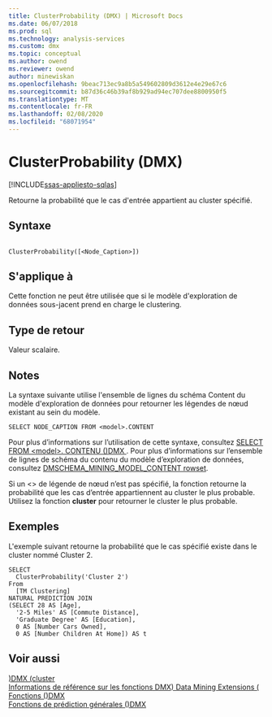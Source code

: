 ```yaml
---
title: ClusterProbability (DMX) | Microsoft Docs
ms.date: 06/07/2018
ms.prod: sql
ms.technology: analysis-services
ms.custom: dmx
ms.topic: conceptual
ms.author: owend
ms.reviewer: owend
author: minewiskan
ms.openlocfilehash: 9beac713ec9a8b5a549602809d3612e4e29e67c6
ms.sourcegitcommit: b87d36c46b39af8b929ad94ec707dee8800950f5
ms.translationtype: MT
ms.contentlocale: fr-FR
ms.lasthandoff: 02/08/2020
ms.locfileid: "68071954"
---
```

# <a name="clusterprobability-dmx"></a>ClusterProbability (DMX)
[!INCLUDE[ssas-appliesto-sqlas](../includes/ssas-appliesto-sqlas.md)]

  Retourne la probabilité que le cas d'entrée appartient au cluster spécifié.  
  
## <a name="syntax"></a>Syntaxe  
  
```  
  
ClusterProbability([<Node_Caption>])  
```  
  
## <a name="applies-to"></a>S'applique à  
 Cette fonction ne peut être utilisée que si le modèle d'exploration de données sous-jacent prend en charge le clustering.  
  
## <a name="return-type"></a>Type de retour  
 Valeur scalaire.  
  
## <a name="remarks"></a>Notes  
 La syntaxe suivante utilise l'ensemble de lignes du schéma Content du modèle d'exploration de données pour retourner les légendes de nœud existant au sein du modèle.  
  
```  
SELECT NODE_CAPTION FROM <model>.CONTENT  
```  
  
 Pour plus d’informations sur l’utilisation de cette syntaxe, consultez [SELECT FROM &#60;model&#62;. CONTENU &#40;&#41;DMX ](../dmx/select-from-model-content-dmx.md). Pour plus d’informations sur l’ensemble de lignes de schéma du contenu du modèle d’exploration de données, consultez [DMSCHEMA_MINING_MODEL_CONTENT rowset](https://docs.microsoft.com/bi-reference/schema-rowsets/data-mining/dmschema-mining-model-content-rowset).  
  
 Si un \<> de légende de nœud n’est pas spécifié, la fonction retourne la probabilité que les cas d’entrée appartiennent au cluster le plus probable. Utilisez la fonction **cluster** pour retourner le cluster le plus probable.  
  
## <a name="examples"></a>Exemples  
 L'exemple suivant retourne la probabilité que le cas spécifié existe dans le cluster nommé Cluster 2.  
  
```  
SELECT  
  ClusterProbability('Cluster 2')  
From  
  [TM Clustering]  
NATURAL PREDICTION JOIN  
(SELECT 28 AS [Age],  
  '2-5 Miles' AS [Commute Distance],  
  'Graduate Degree' AS [Education],  
  0 AS [Number Cars Owned],  
  0 AS [Number Children At Home]) AS t  
```  
  
## <a name="see-also"></a>Voir aussi  
 [&#41;DMX &#40;cluster](../dmx/cluster-dmx.md)   
 [Informations de référence sur les fonctions DMX&#41; Data Mining Extensions &#40;](../dmx/data-mining-extensions-dmx-function-reference.md)   
 [Fonctions &#40;&#41;DMX](../dmx/functions-dmx.md)   
 [Fonctions de prédiction générales &#40;&#41;DMX](../dmx/general-prediction-functions-dmx.md)  
  
  
